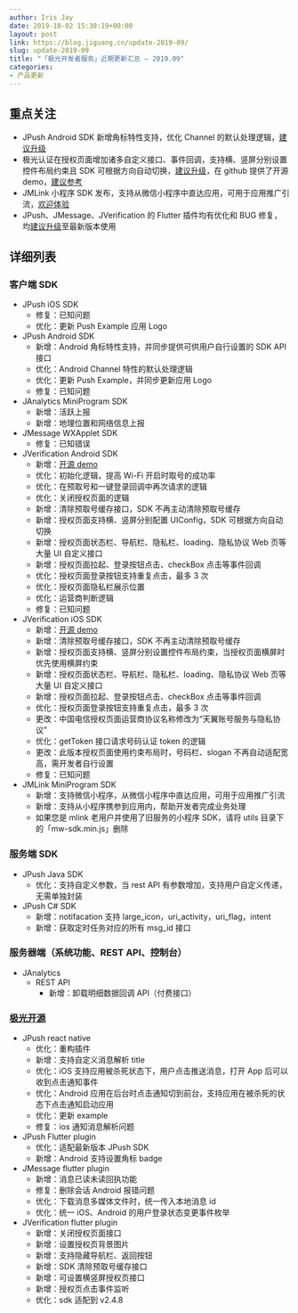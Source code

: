 ```yaml
---
author: Iris Jay
date: 2019-10-02 15:30:19+00:00
layout: post
link: https://blog.jiguang.cn/update-2019-09/
slug: update-2019-09
title: "「极光开发者服务」近期更新汇总 – 2019.09"
categories:
- 产品更新
---
```



				

## 重点关注

  * JPush Android SDK 新增角标特性支持，优化 Channel 的默认处理逻辑，[建议升级](https://docs.jiguang.cn/jpush/updates/)
  * 极光认证在授权页面增加诸多自定义接口、事件回调，支持横、竖屏分别设置控件布局约束且 SDK 可根据方向自动切换，[建议升级](https://docs.jiguang.cn/jverification/updates/)，在 github 提供了开源 demo，[建议参考](https://github.com/jpush/JVerfication-Demo)
  * JMLink 小程序 SDK 发布，支持从微信小程序中直达应用，可用于应用推广引流，[欢迎体验](https://docs.jiguang.cn/jmlink/client/Miniprogram_wx/jmlink_mp_guide/)
  * JPush、JMessage、JVerification 的 Flutter 插件均有优化和 BUG 修复，均[建议升级](https://github.com/jpush?utf8=%E2%9C%93&q=Flutter&type=&language=)至最新版本使用



## 详细列表

### 客户端 SDK

  * JPush iOS SDK
    * 修复：已知问题
    * 优化：更新 Push Example 应用 Logo
  * JPush Android SDK
    * 新增：Android 角标特性支持，并同步提供可供用户自行设置的 SDK API 接口
    * 优化：Android Channel 特性的默认处理逻辑
    * 优化：更新 Push Example，并同步更新应用 Logo
    * 修复：已知问题
  * JAnalytics MiniProgram SDK
    * 新增：活跃上报
    * 新增：地理位置和网络信息上报
  * JMessage WXApplet SDK
    * 修复：已知错误
  * JVerification Android SDK
    * 新增：[开源 demo](https://github.com/jpush/JVerfication-Demo/tree/master/android-jverification-demo)
    * 优化：初始化逻辑，提高 Wi-Fi 开启时取号的成功率
    * 优化：在预取号和一键登录回调中再次请求的逻辑
    * 优化：关闭授权页面的逻辑
    * 新增：清除预取号缓存接口，SDK 不再主动清除预取号缓存
    * 新增：授权页面支持横、竖屏分别配置 UIConfig，SDK 可根据方向自动切换
    * 新增：授权页面状态栏、导航栏、隐私栏、loading、隐私协议 Web 页等大量 UI 自定义接口
    * 新增：授权页面拉起、登录按钮点击、checkBox 点击等事件回调
    * 优化：授权页面登录按钮支持重复点击，最多 3 次
    * 优化：授权页面隐私栏展示位置
    * 优化：运营商判断逻辑
    * 修复：已知问题
  * JVerification iOS SDK
    * 新增：[开源 demo](https://github.com/jpush/JVerfication-Demo/tree/master/ios-jverification-demo/demo)
    * 新增：清除预取号缓存接口，SDK 不再主动清除预取号缓存
    * 新增：授权页面支持横、竖屏分别设置控件布局约束，当授权页面横屏时优先使用横屏约束
    * 新增：授权页面状态栏、导航栏、隐私栏、loading、隐私协议 Web 页等大量 UI 自定义接口
    * 新增：授权页面拉起、登录按钮点击、checkBox 点击等事件回调
    * 优化：授权页面登录按钮支持重复点击，最多 3 次
    * 更改：中国电信授权页面运营商协议名称修改为“天翼账号服务与隐私协议”
    * 优化：getToken 接口请求号码认证 token 的逻辑
    * 更改：此版本授权页面使用约束布局时，号码栏、slogan 不再自动适配宽高，需开发者自行设置
    * 修复：已知问题
  * JMLink MiniProgram SDK
    * 新增：支持微信小程序，从微信小程序中直达应用，可用于应用推广引流
    * 新增：支持从小程序携参到应用内，帮助开发者完成业务处理
    * 如果您是 mlink 老用户并使用了旧服务的小程序 SDK，请将 utils 目录下的「mw-sdk.min.js」删除

### 服务端 SDK

  * JPush Java SDK
    * 优化：支持自定义参数，当 rest API 有参数增加，支持用户自定义传递，无需单独封装
  * JPush C# SDK
    * 新增：notifacation 支持 large_icon，uri_activity，uri_flag，intent
    * 新增：获取定时任务对应的所有 msg_id 接口

### 服务器端（系统功能、REST API、控制台）

  * JAnalytics
    * REST API
      * 新增：卸载明细数据回调 API（付费接口）


### [极光开源](https://github.com/jpush)

  * JPush react native
    * 优化：重构插件
    * 新增：支持自定义消息解析 title
    * 优化：iOS 支持应用被杀死状态下，用户点击推送消息，打开 App 后可以收到点击通知事件
    * 优化：Android 应用在后台时点击通知切到前台，支持应用在被杀死的状态下点击通知启动应用
    * 优化：更新 example
    * 修复：ios 通知消息解析问题
  * JPush Flutter plugin
    * 优化：适配最新版本 JPush SDK
    * 新增：Android 支持设置角标 badge
  * JMessage flutter plugin
    * 新增：消息已读未读回执功能
    * 修复：删除会话 Android 报错问题
    * 优化：下载消息多媒体文件时，统一传入本地消息 id 
    * 优化：统一 iOS、Android 的用户登录状态变更事件枚举
  * JVerification flutter plugin
    * 新增：关闭授权页面接口
    * 新增：设置授权页背景图片
    * 新增：支持隐藏导航栏、返回按钮
    * 新增：SDK 清除预取号缓存接口
    * 新增：可设置横竖屏授权页接口
    * 新增：授权页点击事件监听
    * 优化：sdk 适配到 v2.4.8
